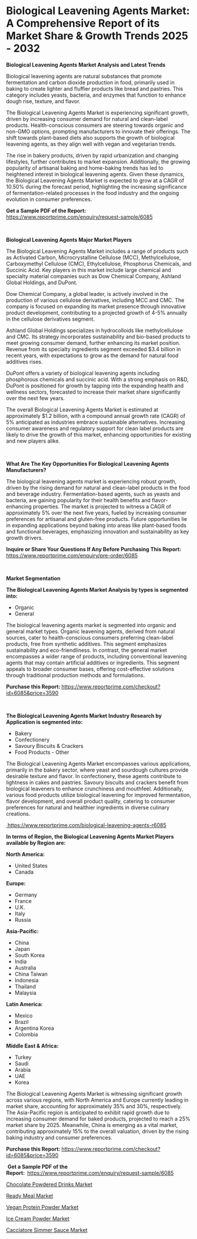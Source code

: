 <p><h1>Biological Leavening Agents Market: A Comprehensive Report of its Market Share & Growth Trends 2025 - 2032</h1></p><p><strong>Biological Leavening Agents Market Analysis and Latest Trends</strong></p>
<p><p>Biological leavening agents are natural substances that promote fermentation and carbon dioxide production in food, primarily used in baking to create lighter and fluffier products like bread and pastries. This category includes yeasts, bacteria, and enzymes that function to enhance dough rise, texture, and flavor. </p><p>The Biological Leavening Agents Market is experiencing significant growth, driven by increasing consumer demand for natural and clean-label products. Health-conscious consumers are steering towards organic and non-GMO options, prompting manufacturers to innovate their offerings. The shift towards plant-based diets also supports the growth of biological leavening agents, as they align well with vegan and vegetarian trends. </p><p>The rise in bakery products, driven by rapid urbanization and changing lifestyles, further contributes to market expansion. Additionally, the growing popularity of artisanal baking and home-baking trends has led to heightened interest in biological leavening agents. Given these dynamics, the Biological Leavening Agents Market is expected to grow at a CAGR of 10.50% during the forecast period, highlighting the increasing significance of fermentation-related processes in the food industry and the ongoing evolution in consumer preferences.</p></p>
<p><strong>Get a Sample PDF of the Report:&nbsp;</strong> <a href="https://www.reportprime.com/enquiry/request-sample/6085?utm_campaign=2008&utm_medium=2&utm_source=Github&utm_content=ia&utm_term=19032025&utm_id=biological-leavening-agents">https://www.reportprime.com/enquiry/request-sample/6085</a></p>
<p>&nbsp;</p>
<p><strong>Biological Leavening Agents Major Market Players</strong></p>
<p><p>The Biological Leavening Agents Market includes a range of products such as Activated Carbon, Microcrystalline Cellulose (MCC), Methylcellulose, Carboxymethyl Cellulose (CMC), Ethylcellulose, Phosphorus Chemicals, and Succinic Acid. Key players in this market include large chemical and specialty material companies such as Dow Chemical Company, Ashland Global Holdings, and DuPont.</p><p>Dow Chemical Company, a global leader, is actively involved in the production of various cellulose derivatives, including MCC and CMC. The company is focused on expanding its market presence through innovative product development, contributing to a projected growth of 4-5% annually in the cellulose derivatives segment.</p><p>Ashland Global Holdings specializes in hydrocolloids like methylcellulose and CMC. Its strategy incorporates sustainability and bio-based products to meet growing consumer demand, further enhancing its market position. Revenue from its specialty ingredients segment exceeded $3.4 billion in recent years, with expectations to grow as the demand for natural food additives rises.</p><p>DuPont offers a variety of biological leavening agents including phosphorous chemicals and succinic acid. With a strong emphasis on R&D, DuPont is positioned for growth by tapping into the expanding health and wellness sectors, forecasted to increase their market share significantly over the next few years.</p><p>The overall Biological Leavening Agents Market is estimated at approximately $1.2 billion, with a compound annual growth rate (CAGR) of 5% anticipated as industries embrace sustainable alternatives. Increasing consumer awareness and regulatory support for clean label products are likely to drive the growth of this market, enhancing opportunities for existing and new players alike.</p></p>
<p>&nbsp;</p>
<p><strong>What Are The Key Opportunities For Biological Leavening Agents Manufacturers?</strong></p>
<p><p>The biological leavening agents market is experiencing robust growth, driven by the rising demand for natural and clean-label products in the food and beverage industry. Fermentation-based agents, such as yeasts and bacteria, are gaining popularity for their health benefits and flavor-enhancing properties. The market is projected to witness a CAGR of approximately 5% over the next five years, fueled by increasing consumer preferences for artisanal and gluten-free products. Future opportunities lie in expanding applications beyond baking into areas like plant-based foods and functional beverages, emphasizing innovation and sustainability as key growth drivers.</p></p>
<p><strong>Inquire or Share Your Questions If Any Before Purchasing This Report:</strong> <a href="https://www.reportprime.com/enquiry/pre-order/6085?utm_campaign=2008&utm_medium=2&utm_source=Github&utm_content=ia&utm_term=19032025&utm_id=biological-leavening-agents">https://www.reportprime.com/enquiry/pre-order/6085</a></p>
<p>&nbsp;</p>
<p><strong>Market Segmentation</strong></p>
<p><strong>The Biological Leavening Agents Market Analysis by types is segmented into:</strong></p>
<p><ul><li>Organic</li><li>General</li></ul></p>
<p><p>The biological leavening agents market is segmented into organic and general market types. Organic leavening agents, derived from natural sources, cater to health-conscious consumers preferring clean-label products, free from synthetic additives. This segment emphasizes sustainability and eco-friendliness. In contrast, the general market encompasses a wider range of products, including conventional leavening agents that may contain artificial additives or ingredients. This segment appeals to broader consumer bases, offering cost-effective solutions through traditional production methods and formulations.</p></p>
<p><strong>Purchase this Report:&nbsp;</strong><a href="https://www.reportprime.com/checkout?id=6085&price=3590&utm_campaign=2008&utm_medium=2&utm_source=Github&utm_content=ia&utm_term=19032025&utm_id=biological-leavening-agents">https://www.reportprime.com/checkout?id=6085&price=3590</a></p>
<p>&nbsp;</p>
<p><strong>The Biological Leavening Agents Market Industry Research by Application is segmented into:</strong></p>
<p><ul><li>Bakery</li><li>Confectionery</li><li>Savoury Biscuits & Crackers</li><li>Food Products - Other</li></ul></p>
<p><p>The Biological Leavening Agents Market encompasses various applications, primarily in the bakery sector, where yeast and sourdough cultures provide desirable texture and flavor. In confectionery, these agents contribute to lightness in cakes and pastries. Savoury biscuits and crackers benefit from biological leaveners to enhance crunchiness and mouthfeel. Additionally, various food products utilize biological leavening for improved fermentation, flavor development, and overall product quality, catering to consumer preferences for natural and healthier ingredients in diverse culinary creations.</p></p>
<p><a href="https://www.reportprime.com/biological-leavening-agents-r6085?utm_campaign=2008&utm_medium=2&utm_source=Github&utm_content=ia&utm_term=19032025&utm_id=biological-leavening-agents">&nbsp;https://www.reportprime.com/biological-leavening-agents-r6085</a></p>
<p><strong>In terms of Region, the Biological Leavening Agents Market Players available by Region are:</strong></p>
<p>
    <p> <strong> North America: </strong>
        <ul>
            <li>United States</li>
            <li>Canada</li>
        </ul>
        </p> 
    <p> <strong> Europe: </strong>
        <ul>
            <li>Germany</li>
            <li>France</li>
            <li>U.K.</li>
            <li>Italy</li>
            <li>Russia</li>
        </ul>
        </p> 
    <p> <strong> Asia-Pacific: </strong>
        <ul>
            <li>China</li>
            <li>Japan</li>
            <li>South Korea</li>
            <li>India</li>
            <li>Australia</li>
            <li>China Taiwan</li>
            <li>Indonesia</li>
            <li>Thailand</li>
            <li>Malaysia</li>
        </ul>
        </p> 
    <p> <strong> Latin America: </strong>
        <ul>
            <li>Mexico</li>
            <li>Brazil</li>
            <li>Argentina Korea</li>
            <li>Colombia</li>
        </ul>
        </p> 
    <p> <strong> Middle East & Africa: </strong>
        <ul>
            <li>Turkey</li>
            <li>Saudi</li>
            <li>Arabia</li>
            <li>UAE</li>
            <li>Korea</li>
        </ul>
    </p>
    </p>
<p><p>The Biological Leavening Agents Market is witnessing significant growth across various regions, with North America and Europe currently leading in market share, accounting for approximately 35% and 30%, respectively. The Asia-Pacific region is anticipated to exhibit rapid growth due to increasing consumer demand for baked products, projected to reach a 25% market share by 2025. Meanwhile, China is emerging as a vital market, contributing approximately 15% to the overall valuation, driven by the rising baking industry and consumer preferences.</p></p>
<p><strong>Purchase this Report: </strong><a href="https://www.reportprime.com/checkout?id=6085&price=3590&utm_campaign=2008&utm_medium=2&utm_source=Github&utm_content=ia&utm_term=19032025&utm_id=biological-leavening-agents">https://www.reportprime.com/checkout?id=6085&price=3590</a></p>
<p>&nbsp;<strong>Get a Sample PDF of the Report:&nbsp;&nbsp;</strong><a href="https://www.reportprime.com/enquiry/request-sample/6085?utm_campaign=2008&utm_medium=2&utm_source=Github&utm_content=ia&utm_term=19032025&utm_id=biological-leavening-agents">https://www.reportprime.com/enquiry/request-sample/6085</a></p>
<p><strong></strong></p>
<p><p><a href="https://github.com/hiwatchucuy/Market-Research-Report-List-1/blob/main/chocolate-powdered-drinks-market.md?utm_campaign=2008&utm_medium=2&utm_source=Github&utm_content=ia&utm_term=19032025&utm_id=biological-leavening-agents">Chocolate Powdered Drinks Market</a></p><p><a href="https://github.com/rempemelon5k/Market-Research-Report-List-1/blob/main/ready-meal-market.md?utm_campaign=2008&utm_medium=2&utm_source=Github&utm_content=ia&utm_term=19032025&utm_id=biological-leavening-agents">Ready Meal Market</a></p><p><a href="https://github.com/idranalexie/Market-Research-Report-List-1/blob/main/vegan-protein-powder-market.md?utm_campaign=2008&utm_medium=2&utm_source=Github&utm_content=ia&utm_term=19032025&utm_id=biological-leavening-agents">Vegan Protein Powder Market</a></p><p><a href="https://github.com/ftnlewins/Market-Research-Report-List-1/blob/main/ice-cream-powder-market.md?utm_campaign=2008&utm_medium=2&utm_source=Github&utm_content=ia&utm_term=19032025&utm_id=biological-leavening-agents">Ice Cream Powder Market</a></p><p><a href="https://github.com/yardemuongz5/Market-Research-Report-List-1/blob/main/cacciatore-simmer-sauce-market.md?utm_campaign=2008&utm_medium=2&utm_source=Github&utm_content=ia&utm_term=19032025&utm_id=biological-leavening-agents">Cacciatore Simmer Sauce Market</a></p></p>